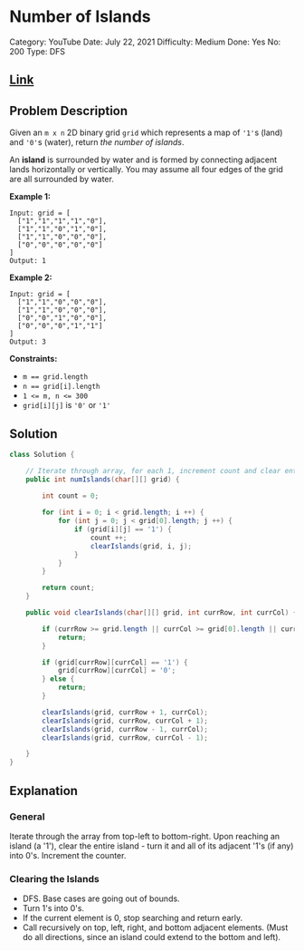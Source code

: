 # Number of Islands

Category: YouTube
Date: July 22, 2021
Difficulty: Medium
Done: Yes
No: 200
Type: DFS

## [Link](https://leetcode.com/problems/number-of-islands/)

## Problem Description

Given an `m x n` 2D binary grid `grid` which represents a map of `'1'`s (land) and `'0'`s (water), return *the number of islands*.

An **island** is surrounded by water and is formed by connecting adjacent lands horizontally or vertically. You may assume all four edges of the grid are all surrounded by water.

**Example 1:**

```
Input: grid = [
  ["1","1","1","1","0"],
  ["1","1","0","1","0"],
  ["1","1","0","0","0"],
  ["0","0","0","0","0"]
]
Output: 1
```

**Example 2:**

```
Input: grid = [
  ["1","1","0","0","0"],
  ["1","1","0","0","0"],
  ["0","0","1","0","0"],
  ["0","0","0","1","1"]
]
Output: 3

```

**Constraints:**

- `m == grid.length`
- `n == grid[i].length`
- `1 <= m, n <= 300`
- `grid[i][j]` is `'0'` or `'1'`

## Solution

```java
class Solution {

    // Iterate through array, for each 1, increment count and clear entire island
    public int numIslands(char[][] grid) {

        int count = 0;
        
        for (int i = 0; i < grid.length; i ++) {
            for (int j = 0; j < grid[0].length; j ++) {
                if (grid[i][j] == '1') {
                    count ++;
                    clearIslands(grid, i, j);
                }
            }
        }

        return count;
    }

    public void clearIslands(char[][] grid, int currRow, int currCol) {

        if (currRow >= grid.length || currCol >= grid[0].length || currRow < 0 || currCol < 0) {
            return;
        }

        if (grid[currRow][currCol] == '1') {
            grid[currRow][currCol] = '0';
        } else {
            return;
        }

        clearIslands(grid, currRow + 1, currCol);
        clearIslands(grid, currRow, currCol + 1);
        clearIslands(grid, currRow - 1, currCol);
        clearIslands(grid, currRow, currCol - 1);

    }
}
```

## Explanation

### General

Iterate through the array from top-left to bottom-right. Upon reaching an island (a '1'), clear the entire island - turn it and all of its adjacent '1's (if any) into 0's. Increment the counter. 

### Clearing the Islands

- DFS. Base cases are going out of bounds.
- Turn 1's into 0's.
- If the current element is 0, stop searching and return early.
- Call recursively on top, left, right, and bottom adjacent elements. (Must do all directions, since an island could extend to the bottom and left).
